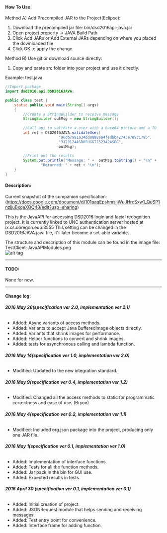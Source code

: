 #### **How To Use**:
Method A) Add Precompiled JAR to the Project(Eclipse): <br/>

1. Download the precompiled jar file: bin/dsd2016api-java.jar <br/>
2. Open project property -> JAVA Build Path <br/>
3. Click Add JARs or Add External JARs depending on where you placed the downloaded file <br/>
4. Click OK to apply the change. <br/>

Method B) Use git or download source directly: <br/>

1. Copy and paste src folder into your project and use it directly.


Example: 
test.java
```Java
//Import package
import dsd2016.api.DSD2016JAVA;

public class test {
	static public void main(String[] args)
	{
		//Create a StringBuilder to receive message
		StringBuilder outMsg = new StringBuilder();
		
		//Call api to validate a user with a base64 picture and a ID
		int ret = DSD2016JAVA.validateUser(
						"96cb7a81a34dd0888ea4fedbb42745e7893179b", 
						"3123124ASDHFHGGTJ52342ASDG",
						outMsg);
		
		//Print out the results
		System.out.println("Message: " +  outMsg.toString() + "\n" + 
				"Returned: " + ret + "\n");
	}
}
```

#### **Description**:
Current snapshot of the companion specification:
(https://docs.google.com/document/d/101paqEpshmsjjWuJHrcSxw1_QuSP1nzljuBxdeXQQ48/edit?usp=sharing)

This is the JavaAPI for accessing DSD2016 login and facial recognition project.
It is currently linked to UNC authentication server hosted at ix.cs.uoregon.edu:3555
This setting can be changed in the DSD2016JAVA.java file, it'll later become a set-able variable.

The structure and description of this module can be found in the image file:
TestClient-JavaAPIModules.png
<br/>
![alt tag](TestClient-JavaAPIModules_v3.png)
___
#### **TODO**:
None for now.
<br/>
___

####  **Change log**:

###### **2016 May 26(specification ver 2.0, implementation ver 2.1)**
- Added: Async variants of access methods.
- Added: Variants to accept Java BufferedImage objects directly.
- Added: Variants that shrink images for performance.
- Added: Helper functions to convert and shrink images.
- Added: tests for asynchronous calling and lambda function.

###### **2016 May 14(specification ver 1.0, implementation ver 2.0)**
- Modified: Updated to the new integration standard.

###### **2016 May 9(specification ver 0.4, implementation ver 1.2)**
- Modified: Changed all the access methods to static for programmatic correctness and ease of use. (Bryon)

###### **2016 May 4(specification ver 0.2, implementation ver 1.1)**
- Modified: Included org.json package into the project, producing only one JAR file.

###### **2016 May 1(specification ver 0.1, implementation ver 1.0)**
- Added: Implementation of interface functions.
- Added: Tests for all the function methods.
- Added: Jar pack in the bin for GUI use.
- Added: Expected results in tests.

###### **2016 April 30 (specification ver 0.1, implementation ver 0.1)**
- Added: Initial creation of project.
- Added: JSONRequest module that helps sending and receiving messages.
- Added: Test entry point for convenience.
- Added: Interface frame for adding function.
